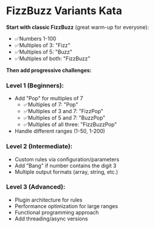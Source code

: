 # **FizzBuzz Variants Kata**

**Start with classic FizzBuzz** (great warm-up for everyone):
- ✅Numbers 1-100
- ✅Multiples of 3: "Fizz"
- ✅Multiples of 5: "Buzz"
- ✅Multiples of both: "FizzBuzz"

**Then add progressive challenges:**

### **Level 1 (Beginners):**
- Add "Pop" for multiples of 7
  - ✅Multiples of 7: "Pop"
  - ✅Multiples of 3 and 7: "FizzPop"
  - ✅Multiples of 5 and 7: "BuzzPop"
  - ✅Multiples of all three: "FizzBuzzPop"
- Handle different ranges (1-50, 1-200)

### **Level 2 (Intermediate):**
- Custom rules via configuration/parameters
- Add "Bang" if number contains the digit 3
- Multiple output formats (array, string, etc.)

### **Level 3 (Advanced):**
- Plugin architecture for rules
- Performance optimization for large ranges
- Functional programming approach
- Add threading/async versions
